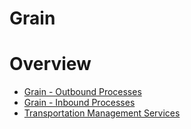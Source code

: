 ﻿# Grain

# Overview
- [Grain - Outbound Processes](Grain_Outbound_Processes.md)
- [Grain - Inbound Processes](Grain_Inbound_Processes.md)
- [Transportation Management Services](TMS.md)
